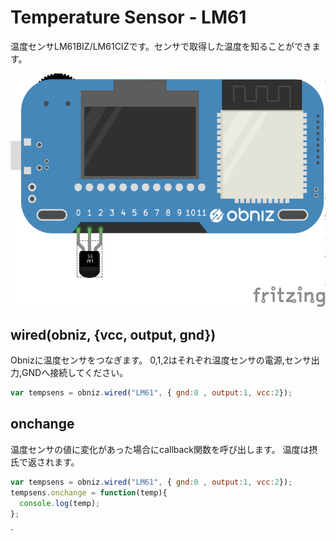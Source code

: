# Temperature Sensor - LM61

温度センサLM61BIZ/LM61CIZです。センサで取得した温度を知ることができます。





![photo of AnalogTempratureSensor](./wired.png)

## wired(obniz, {vcc, output, gnd})
Obnizに温度センサをつなぎます。
0,1,2はそれぞれ温度センサの電源,センサ出力,GNDへ接続してください。
```javascript
var tempsens = obniz.wired("LM61", { gnd:0 , output:1, vcc:2});
```

## onchange
温度センサの値に変化があった場合にcallback関数を呼び出します。
温度は摂氏で返されます。
```javascript
var tempsens = obniz.wired("LM61", { gnd:0 , output:1, vcc:2});
tempsens.onchange = function(temp){
  console.log(temp);
};
```
` 